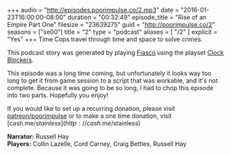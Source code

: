 +++
audio = "http://episodes.poorimpulse.co/2.mp3"
date = "2016-01-23T16:00:00-08:00"
duration = "00:32:49"
episode_title = "Rise of an Empire Part One"
filesize = "23639275"
guid = "http://poorimpulse.co/2"
seasons = ["se00"]
title = "2"
type = "podcast"
aliases = [
  "/2"
]
explicit = "Yes"
+++
Time Cops travel through time and space to solve crimes.
<!--more-->
This podcast story was generated by playing [Fiasco](http://www.bullypulpitgames.com/games/fiasco/) using the playset [Clock Blockers](http://fiascoplaysets.com/home/clock-blockers).

This episode was a long time coming, but unfortunately it looks way too long to get it from game session to a script that was workable, and it's not complete. Because it was going to be so long, I had to chop this episode into two parts. Hopefully you enjoy!

If you would like to set up a recurring donation, please visit [patreon/poorimpulse](http://patreon.com/poorimpulse) or to make a one time donation, visit [cash.me/$stainless](http://cash.me/$stainless)

**Narrator:** Russell Hay<br />
**Players:** Collin Lazelle, Cord Carney, Craig Bettles, Russell Hay